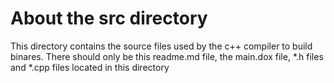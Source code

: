 # About the src directory

This directory contains the source files used by the c++ compiler to build binares. There should only be this readme.md file, the main.dox file, *.h files and *.cpp files located in this directory
